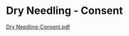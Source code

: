 # Dry Needling - Consent

[Dry Needling-Consent.pdf](Dry%20Needling%20-%20Consent%200b24d95cdd894e9cbc89d3647d4f093e/Dry_Needling-Consent.pdf)